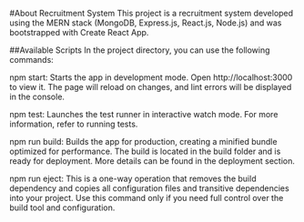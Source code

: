 #About Recruitment System
This project is a recruitment system developed using the MERN stack (MongoDB, Express.js, React.js, Node.js) and was bootstrapped with Create React App.

##Available Scripts
In the project directory, you can use the following commands:

npm start: Starts the app in development mode. Open http://localhost:3000 to view it. The page will reload on changes, and lint errors will be displayed in the console.

npm test: Launches the test runner in interactive watch mode. For more information, refer to running tests.

npm run build: Builds the app for production, creating a minified bundle optimized for performance. The build is located in the build folder and is ready for deployment. More details can be found in the deployment section.

npm run eject: This is a one-way operation that removes the build dependency and copies all configuration files and transitive dependencies into your project. Use this command only if you need full control over the build tool and configuration.
